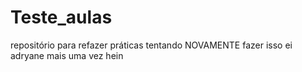 # Teste_aulas
repositório para refazer práticas
tentando NOVAMENTE fazer isso
ei adryane mais uma vez hein

